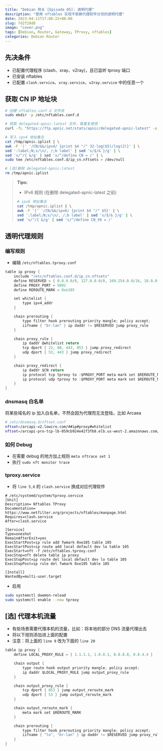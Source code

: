 ```yaml
---
title: "Debian 网关 [Episode 05]: 透明代理"
description: "使用 nftables 实现不依赖代理软件分流的透明代理"
date: 2023-04-11T17:08:22+08:00
slug: fd2f28d0
image: "cover.png"
tags: [Debian, Router, Gateway, TProxy, nftables]
categories: Debian Router
---
```


## 先决条件

- 已配置代理程序 (clash、xray、v2ray)，且已监听 tproxy 端口
- 已安装 nftables
- 已配置 `clash.service`、`xray.service`、`v2ray.service` 中的任意一个

## 获取 CN IP 地址块

```bash
# 创建 nftables.conf.d 文件夹
sudo mkdir -p /etc/nftables.conf.d

# 获取 delegated-apnic-latest 文件，需重复使用
curl -fL "https://ftp.apnic.net/stats/apnic/delegated-apnic-latest" -o /tmp/apnic.iplist

# 写入 ipv4 地址集合
cat /tmp/apnic.iplist | \
awk -F '|' '/CN/&&/ipv4/ {print $4 "/" 32-log($5)/log(2)}' | \
sed ':label;N;s/\n/, /;b label' | sed 's/$/& }/g' | \
sed 's/^/{ &/g' | sed 's/^/define CN = /' | \
sudo tee /etc/nftables.conf.d/ip_cn.nftsets > /dev/null

# [选]删除 delegated-apnic-latest
rm /tmp/apnic.iplist
```

> **Tips:**
>
> - IPv6 规则 (在删除 delegated-apnic-latest 之前)
>
> ```bash
> # ipv6 地址集合
> cat /tmp/apnic.iplist | \
> awk -F '|' '/CN/&&/ipv6/ {print $4 "/" $5}' | \
> sed ':label;N;s/\n/, /;b label' | sed 's/$/& }/g' | \
> sed 's/^/{ &/g' | sed 's/^/define CN_V6 = /'
> ```

## 透明代理规则

### 编写规则

- 编辑 `/etc/nftables.tproxy.conf`

```groovy
table ip proxy {
    include "/etc/nftables.conf.d/ip_cn.nftsets"
    define RESERVED = { 0.0.0.0/8, 127.0.0.0/8, 169.254.0.0/16, 10.0.0.0/8, 100.64.0.0/10, 172.16.0.0/12, 192.168.0.0/16, 224.0.0.0/4, 255.255.255.255/32 }
    define PROXY_PORT = 5092
    define REROUTE_MARK = 0xe105

    set whitelist {
        type ipv4_addr
    }

    chain prerouting {
        type filter hook prerouting priority mangle; policy accept;
        iifname { "br-lan" } ip daddr != $RESERVED jump proxy_rule
    }

    chain proxy_rule {
        ip daddr @whitelist return
        tcp dport { 22, 80, 443, 853 } jump proxy_redirect
        udp dport { 53, 443 } jump proxy_redirect
    }

    chain proxy_redirect {
        ip daddr $CN return
        ip protocol tcp tproxy to :$PROXY_PORT meta mark set $REROUTE_MARK
        ip protocol udp tproxy to :$PROXY_PORT meta mark set $REROUTE_MARK
    }
}
```

### dnsmasq 白名单

将某些域名的 ip 加入白名单，不然会因为代理而无法登陆，比如 Arcaea

```bash
# /etc/dnsmasq.d/nftset.conf
nftset=/arcapi-v2.lowiro.com/4#ip#proxy#whitelist
nftset=/arcapi-pro-tcp-lb-059cb924e42f3fb8.elb.us-west-2.amazonaws.com/4#ip#proxy#whitelist
```

### 如何 Debug

- 在需要 debug 的地方加上规则 `meta nftrace set 1`
- 执行 `sudo nft monitor trace`

### tproxy.service

- 将 `line 5,6` 的 `clash.service` 换成对应代理软件

```systemd
# /etc/systemd/system/tproxy.service
[Unit]
Description= Nftables TProxy
Documentation= https://www.netfilter.org/projects/nftables/manpage.html
Requires=clash.service
After=clash.service

[Service]
Type=oneshot
RemainAfterExit=yes
ExecStartPost=ip rule add fwmark 0xe105 table 105
ExecStartPost=ip route add local default dev lo table 105
ExecStart=nft -f /etc/nftables.tproxy.conf
ExecStop=nft delete table ip proxy
ExecStopPost=ip route del local default dev lo table 105
ExecStopPost=ip rule del fwmark 0xe105 table 105

[Install]
WantedBy=multi-user.target
```

- 启用

```bash
sudo systemctl daemon-reload
sudo systemctl enable --now tproxy
```

## [选] 代理本机流量

- 有些场景需要代理本机的流量，比如：将本地的部分 DNS 流量代理出去
- 将以下规则添加进上面的配置
- 注意：将上面的 `line 9` 改为下面的 `line 20`

```groovy
table ip proxy {
    define LOCAL_PROXY_RULE = { 1.1.1.1, 1.0.0.1, 8.8.8.8, 8.8.4.4 }

    chain output {
        type route hook output priority mangle; policy accept;
        ip daddr $LOCAL_PROXY_RULE jump output_proxy_rule
    }

    chain output_proxy_rule {
        tcp dport { 853 } jump output_reroute_mark
        udp dport { 53 } jump output_reroute_mark
    }

    chain output_reroute_mark {
        meta mark set $REROUTE_MARK
    }

    chain prerouting {
        type filter hook prerouting priority mangle; policy accept;
        iifname { "lo", "br-lan" } ip daddr != $RESERVED jump proxy_rule
    }
}
```
